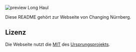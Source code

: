 ![preview Long Haul](/preview.jpg)

Diese README gehört zur Webseite von Changing Nürnberg.

## Lizenz

Die Webseite nutzt die [MIT](LICENSE) des [Ursprungsprojekts](https://github.com/brianmaierjr/long-haul).

